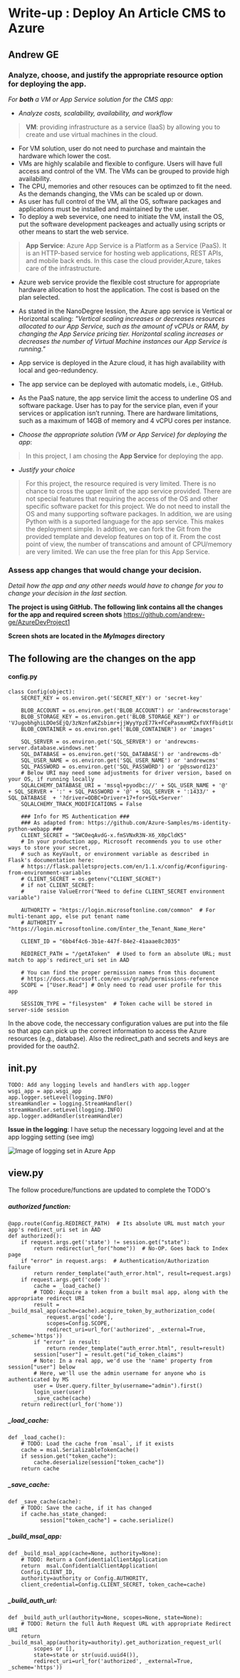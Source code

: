 # Write-up : Deploy An Article CMS to Azure

## Andrew GE

### Analyze, choose, and justify the appropriate resource option for deploying the app.

*For **both** a VM or App Service solution for the CMS app:*

- *Analyze costs, scalability, availability, and workflow*
> **VM**: providing infrastructure as a service (IaaS) by allowing you to create and use virtual machines in the cloud.
- For VM solution, user do not need to purchase and maintain the hardware which lower the cost. 
- VMs are highly scalabile and flexible to configure. Users will have full access and control of the VM. The VMs can be grouped to provide high availability. 
- The CPU, memories and other resouces can be optimzed to fit the need.  As the demands changing, the VMs can be scaled up or down.
- As user has full control of the VM, all the OS, software packages and applications must be installed and maintained by the user.
- To deploy a web severvice, one need to initiate the VM, install the OS, put the software development packeages and actually using scripts or other means to start the web service.

> **App Service**: Azure App Service is a Platform as a Service (PaaS). It is an HTTP-based service for hosting web applications, REST APIs, and mobile back ends.
In this case the cloud provider,Azure, takes care of the infrastructure.
 
- Azure web service provide the flexible cost structure for appropriate hardware allocation to host the application. The cost is based on the plan selected.
- As stated in the NanoDegree lession, the Azure app service is Vertical or Horizontal scaling: _"Vertical scaling increases or decreases resources allocated to our App Service, 
such as the amount of vCPUs or RAM, by changing the App Service pricing tier. Horizontal scaling increases or decreases the number of Virtual Machine instances our App Service is running."_
- App service is deployed in the Azure cloud, it has high availability with local and geo-redundency.
- The app service can be deployed with automatic models, i.e., GitHub. 
- As the PaaS nature, the app service limit the access to underline OS and software package. User has to pay for the service plan, even if your services or application isn’t running.
There are hardware limitations, such as a maximum of 14GB of memory and 4 vCPU cores per instance.

- *Choose the appropriate solution (VM or App Service) for deploying the app*:

> In this project, I am chosing the **App Service** for deploying the app.
 
- *Justify your choice*

> For this project, the resource required is very limited. There is no chance to cross the upper limit of the app service provided. There are not special features that requiring the 
access of the OS and other specific software packet for this project. We do not need to install the OS and many supporting software packages. In addition, we are using Python with is a suported
language for the app service. This makes the deployment simple. In addtion, we can fork the Git from the provided template and develop features on top of it. From the cost point of view, the 
number of transcations and amount of CPU/memory are very limited. We can use the free plan for this App Service. 


### Assess app changes that would change your decision.

*Detail how the app and any other needs would have to change for you to change your decision in the last section.* 

**The project is using GitHub. The following link contains all the changes for the app and required screen shots**
https://github.com/andrew-ge/AzureDevProject1

**Screen shots are located in the _MyImages_ directory**

## The following are the changes on the app 

#### config.py


	class Config(object):
		SECRET_KEY = os.environ.get('SECRET_KEY') or 'secret-key'

		BLOB_ACCOUNT = os.environ.get('BLOB_ACCOUNT') or 'andrewcmstorage'
		BLOB_STORAGE_KEY = os.environ.get('BLOB_STORAGE_KEY') or 'VJugobhghiLDOeSEjQ/3zNznfaKZsbimr+jjWyyYpzE77k+FCePasmxmMZxfVXfFbidt1C213UC03yaRiHld+w=='
		BLOB_CONTAINER = os.environ.get('BLOB_CONTAINER') or 'images'

		SQL_SERVER = os.environ.get('SQL_SERVER') or 'andrewcms-server.database.windows.net'
		SQL_DATABASE = os.environ.get('SQL_DATABASE') or 'andrewcms-db'
		SQL_USER_NAME = os.environ.get('SQL_USER_NAME') or 'andrewcms'
		SQL_PASSWORD = os.environ.get('SQL_PASSWORD') or 'p@ssword123'
		# Below URI may need some adjustments for driver version, based on your OS, if running locally
		SQLALCHEMY_DATABASE_URI = 'mssql+pyodbc://' + SQL_USER_NAME + '@' + SQL_SERVER + ':' + SQL_PASSWORD + '@' + SQL_SERVER + ':1433/' + SQL_DATABASE  + '?driver=ODBC+Driver+17+for+SQL+Server'
		SQLALCHEMY_TRACK_MODIFICATIONS = False

		### Info for MS Authentication ###
		### As adapted from: https://github.com/Azure-Samples/ms-identity-python-webapp ###
		CLIENT_SECRET = "5WC0eqAvdG-x.fmSVNxR3N-X6_X0pCldK5"
		# In your production app, Microsoft recommends you to use other ways to store your secret,
		# such as KeyVault, or environment variable as described in Flask's documentation here:
		# https://flask.palletsprojects.com/en/1.1.x/config/#configuring-from-environment-variables
		# CLIENT_SECRET = os.getenv("CLIENT_SECRET")
		# if not CLIENT_SECRET:
		#     raise ValueError("Need to define CLIENT_SECRET environment variable")

		AUTHORITY = "https://login.microsoftonline.com/common"  # For multi-tenant app, else put tenant name
		# AUTHORITY = "https://login.microsoftonline.com/Enter_the_Tenant_Name_Here"

		CLIENT_ID = "6bb4f4c6-3b1e-447f-84e2-41aaae8c3035"

		REDIRECT_PATH = "/getAToken"  # Used to form an absolute URL; must match to app's redirect_uri set in AAD

		# You can find the proper permission names from this document
		# https://docs.microsoft.com/en-us/graph/permissions-reference
		SCOPE = ["User.Read"] # Only need to read user profile for this app

		SESSION_TYPE = "filesystem"  # Token cache will be stored in server-side session


In the above code, the neccessary configuration values are put into the file so that app can pick up the correct information to access the Azure resources (e.g., database). Also the 
redirect_path and secrets and keys are provided for the oauth2.

## __init__.py


	TODO: Add any logging levels and handlers with app.logger
	wsgi_app = app.wsgi_app
	app.logger.setLevel(logging.INFO)
	streamHandler = logging.StreamHandler()
	streamHandler.setLevel(logging.INFO)
	app.logger.addHandler(streamHandler)


**Issue in the logging**: I have setup the necessary loggoing level and at the app logging setting (see img)

![Image of logging set in Azure App](MyImages/logging_setting.png)

## view.py

The follow procedure/functions are updated to complete the TODO's

##### authorized function:

	@app.route(Config.REDIRECT_PATH)  # Its absolute URL must match your app's redirect_uri set in AAD
	def authorized():
		if request.args.get('state') != session.get("state"):
			return redirect(url_for("home"))  # No-OP. Goes back to Index page
		if "error" in request.args:  # Authentication/Authorization failure
			return render_template("auth_error.html", result=request.args)
		if request.args.get('code'):
			cache = _load_cache()
			# TODO: Acquire a token from a built msal app, along with the appropriate redirect URI
			result = _build_msal_app(cache=cache).acquire_token_by_authorization_code(
				request.args['code'],
				scopes=Config.SCOPE,
				redirect_uri=url_for('authorized', _external=True, _scheme='https'))
			if "error" in result:
				return render_template("auth_error.html", result=result)
			session["user"] = result.get("id_token_claims")
			# Note: In a real app, we'd use the 'name' property from session["user"] below
			# Here, we'll use the admin username for anyone who is authenticated by MS
			user = User.query.filter_by(username="admin").first()
			login_user(user)
			_save_cache(cache)
		return redirect(url_for('home'))
		

##### _load_cache:
		
	def _load_cache():
		# TODO: Load the cache from `msal`, if it exists
		cache = msal.SerializableTokenCache()
		if session.get("token_cache"):
			cache.deserialize(session["token_cache"])
		return cache


##### _save_cache:

	def _save_cache(cache):
		# TODO: Save the cache, if it has changed
		if cache.has_state_changed:
			  session["token_cache"] = cache.serialize()


#####  _build_msal_app:

	def _build_msal_app(cache=None, authority=None):
		# TODO: Return a ConfidentialClientApplication
		return  msal.ConfidentialClientApplication(
		Config.CLIENT_ID,
		authority=authority or Config.AUTHORITY,
		client_credential=Config.CLIENT_SECRET, token_cache=cache)

##### _build_auth_url:

	def _build_auth_url(authority=None, scopes=None, state=None):
		# TODO: Return the full Auth Request URL with appropriate Redirect URI
		return _build_msal_app(authority=authority).get_authorization_request_url(
			scopes or [],
			state=state or str(uuid.uuid4()),
			redirect_uri=url_for('authorized', _external=True, _scheme='https'))

